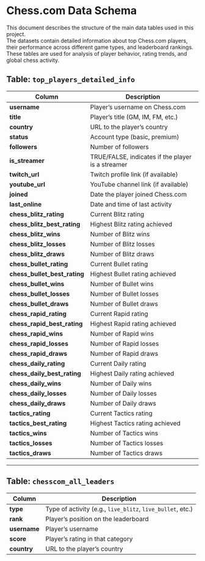 # **Chess.com Data Schema**

This document describes the structure of the main data tables used in this project.  
The datasets contain detailed information about top Chess.com players, their performance across different game types, and leaderboard rankings.  
These tables are used for analysis of player behavior, rating trends, and global chess activity.

## **Table: `top_players_detailed_info`**

| Column | Description |
|--------|-------------|
| **username** | Player’s username on Chess.com |
| **title** | Player’s title (GM, IM, FM, etc.) |
| **country** | URL to the player’s country |
| **status** | Account type (basic, premium) |
| **followers** | Number of followers |
| **is_streamer** | TRUE/FALSE, indicates if the player is a streamer |
| **twitch_url** | Twitch profile link (if available) |
| **youtube_url** | YouTube channel link (if available) |
| **joined** | Date the player joined Chess.com |
| **last_online** | Date and time of last activity |
| **chess_blitz_rating** | Current Blitz rating |
| **chess_blitz_best_rating** | Highest Blitz rating achieved |
| **chess_blitz_wins** | Number of Blitz wins |
| **chess_blitz_losses** | Number of Blitz losses |
| **chess_blitz_draws** | Number of Blitz draws |
| **chess_bullet_rating** | Current Bullet rating |
| **chess_bullet_best_rating** | Highest Bullet rating achieved |
| **chess_bullet_wins** | Number of Bullet wins |
| **chess_bullet_losses** | Number of Bullet losses |
| **chess_bullet_draws** | Number of Bullet draws |
| **chess_rapid_rating** | Current Rapid rating |
| **chess_rapid_best_rating** | Highest Rapid rating achieved |
| **chess_rapid_wins** | Number of Rapid wins |
| **chess_rapid_losses** | Number of Rapid losses |
| **chess_rapid_draws** | Number of Rapid draws |
| **chess_daily_rating** | Current Daily rating |
| **chess_daily_best_rating** | Highest Daily rating achieved |
| **chess_daily_wins** | Number of Daily wins |
| **chess_daily_losses** | Number of Daily losses |
| **chess_daily_draws** | Number of Daily draws |
| **tactics_rating** | Current Tactics rating |
| **tactics_best_rating** | Highest Tactics rating achieved |
| **tactics_wins** | Number of Tactics wins |
| **tactics_losses** | Number of Tactics losses |
| **tactics_draws** | Number of Tactics draws |

---

## **Table: `chesscom_all_leaders`**

| Column | Description |
|--------|-------------|
| **type** | Type of activity (e.g., `live_blitz`, `live_bullet`, etc.) |
| **rank** | Player’s position on the leaderboard |
| **username** | Player’s username |
| **score** | Player’s rating in that category |
| **country** | URL to the player’s country |
